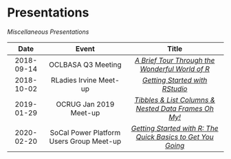 # Presentations

*Miscellaneous Presentations*

| Date | Event | Title |
| :-:  | :-:   | :-:   |
| 2018-09-14 | OCLBASA Q3 Meeting | [*A Brief Tour Through the Wonderful World of R*](https://github.com/ZenBrayn/presentations/blob/master/pres_pdfs/tour-of-r_rbenz_180914.pdf) |
| 2018-10-02 | RLadies Irvine Meet-up | [*Getting Started with RStudio*](https://github.com/ZenBrayn/presentations/blob/master/pres_pdfs/getting-started-with-rstudio_rbenz_181003.pdf) |
| 2019-01-29 | OCRUG Jan 2019 Meet-up | [*Tibbles & List Columns & Nested Data Frames Oh My!*](https://github.com/ZenBrayn/presentations/blob/master/pres_pdfs/tibbles_ohmy_ocrug_190129.pdf)
| 2020-02-20 | SoCal Power Platform Users Group Meet-up | [*Getting Started with R: The Quick Basics to Get You Going*](https://github.com/ZenBrayn/presentations/blob/master/socal_powerplatform_200220)




